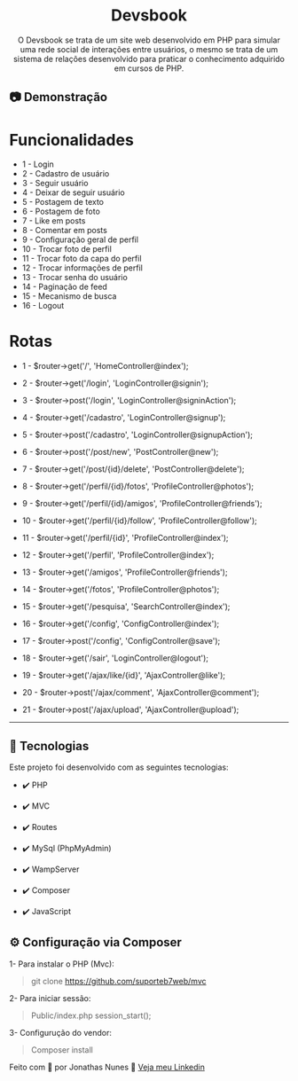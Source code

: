 <h1 align="center">Devsbook</h1>

<p align="center">O Devsbook se trata de um site web desenvolvido em PHP para simular uma rede social de interações entre usuários, o mesmo se trata de um sistema de relações desenvolvido para praticar o conhecimento adquirido em cursos de PHP.</p>

## :camera: Demonstração



# Funcionalidades

 - 1 - Login
 - 2 - Cadastro de usuário
 - 3 - Seguir usuário
 - 4 - Deixar de seguir usuário
 - 5 - Postagem de texto
 - 6 - Postagem de foto
 - 7 - Like em posts
 - 8 - Comentar em posts
 - 9 - Configuração geral de perfil
 - 10 - Trocar foto de perfil
 - 11 - Trocar foto da capa do perfil
 - 12 - Trocar informações de perfil
 - 13 - Trocar senha do usuário
 - 14 - Paginação de feed
 - 15 - Mecanismo de busca
 - 16 - Logout


# Rotas

  - 1 - $router->get('/', 'HomeController@index');

  - 2 - $router->get('/login', 'LoginController@signin');
  - 3 - $router->post('/login', 'LoginController@signinAction');

  - 4 - $router->get('/cadastro', 'LoginController@signup');
  - 5 - $router->post('/cadastro', 'LoginController@signupAction');

  - 6 - $router->post('/post/new', 'PostController@new');
  - 7 - $router->get('/post/{id}/delete', 'PostController@delete');

  - 8 - $router->get('/perfil/{id}/fotos', 'ProfileController@photos');
  - 9 - $router->get('/perfil/{id}/amigos', 'ProfileController@friends');
  - 10 - $router->get('/perfil/{id}/follow', 'ProfileController@follow');
  - 11 - $router->get('/perfil/{id}', 'ProfileController@index');
  - 12 - $router->get('/perfil', 'ProfileController@index');

  - 13 - $router->get('/amigos', 'ProfileController@friends');
  - 14 - $router->get('/fotos', 'ProfileController@photos');

  - 15 - $router->get('/pesquisa', 'SearchController@index');

  - 16 - $router->get('/config', 'ConfigController@index');
  - 17 - $router->post('/config', 'ConfigController@save');

  - 18 - $router->get('/sair', 'LoginController@logout');
  - 19 - $router->get('/ajax/like/{id}', 'AjaxController@like');
  - 20 - $router->post('/ajax/comment', 'AjaxController@comment');
  - 21 - $router->post('/ajax/upload', 'AjaxController@upload');
 
---

## 🚀 Tecnologias

Este projeto foi desenvolvido com as seguintes tecnologias:


- ✔️ PHP

- ✔️ MVC

- ✔️ Routes

- ✔️ MySql (PhpMyAdmin)

- ✔️ WampServer

- ✔️ Composer

- ✔️ JavaScript


## ⚙ Configuração via Composer

1- Para instalar o PHP (Mvc):
> git clone https://github.com/suporteb7web/mvc

2- Para iniciar sessão:
> Public/index.php 
       session_start();

3- Configurução do vendor:
> Composer install



Feito com 💜 por Jonathas Nunes 👋 [Veja meu Linkedin](https://www.linkedin.com/in/jonathasnunes-developer/)
<br>
